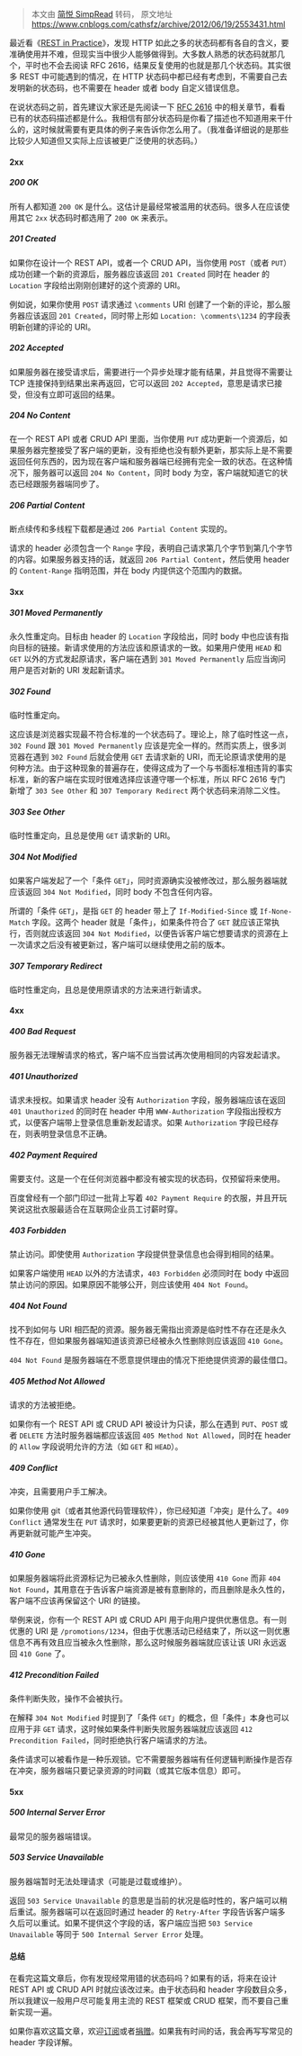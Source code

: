 > 本文由 [简悦 SimpRead](http://ksria.com/simpread/) 转码， 原文地址 https://www.cnblogs.com/cathsfz/archive/2012/06/19/2553431.html

最近看《[REST in Practice](http://www.amazon.com/gp/product/B0046RERXY/ref=as_li_ss_tl?ie=UTF8&tag=baindo-20&linkCode=as2&camp=1789&creative=390957&creativeASIN=B0046RERXY)》，发现 HTTP 如此之多的状态码都有各自的含义，要准确使用并不难，但现实当中很少人能够做得到。大多数人熟悉的状态码就那几个，平时也不会去阅读 RFC 2616，结果反复使用的也就是那几个状态码。其实很多 REST 中可能遇到的情况，在 HTTP 状态码中都已经有考虑到，不需要自己去发明新的状态码，也不需要在 header 或者 body 自定义错误信息。

在说状态码之前，首先建议大家还是先阅读一下 [RFC 2616](http://www.w3.org/Protocols/rfc2616/rfc2616-sec10.html) 中的相关章节，看看已有的状态码描述都是什么。我相信有部分状态码是你看了描述也不知道用来干什么的，这时候就需要有更具体的例子来告诉你怎么用了。（我准备详细说的是那些比较少人知道但又实际上应该被更广泛使用的状态码。）

#### 2xx

##### 200 OK

所有人都知道 `200 OK` 是什么。这估计是最经常被滥用的状态码。很多人在应该使用其它 `2xx` 状态码时都选用了 `200 OK` 来表示。

##### 201 Created

如果你在设计一个 REST API，或者一个 CRUD API，当你使用 `POST`（或者 `PUT`）成功创建一个新的资源后，服务器应该返回 `201 Created` 同时在 header 的 `Location` 字段给出刚刚创建好的这个资源的 URI。

例如说，如果你使用 `POST` 请求通过 `\comments` URI 创建了一个新的评论，那么服务器应该返回 `201 Created`，同时带上形如 `Location: \comments\1234` 的字段表明新创建的评论的 URI。

##### 202 Accepted

如果服务器在接受请求后，需要进行一个异步处理才能有结果，并且觉得不需要让 TCP 连接保持到结果出来再返回，它可以返回 `202 Accepted`，意思是请求已接受，但没有立即可返回的结果。

##### 204 No Content

在一个 REST API 或者 CRUD API 里面，当你使用 `PUT` 成功更新一个资源后，如果服务器完整接受了客户端的更新，没有拒绝也没有额外更新，那实际上是不需要返回任何东西的，因为现在客户端和服务器端已经拥有完全一致的状态。在这种情况下，服务器可以返回 `204 No Content`，同时 body 为空，客户端就知道它的状态已经跟服务器端同步了。

##### 206 Partial Content

断点续传和多线程下载都是通过 `206 Partial Content` 实现的。

请求的 header 必须包含一个 `Range` 字段，表明自己请求第几个字节到第几个字节的内容。如果服务器支持的话，就返回 `206 Partial Content`，然后使用 header 的 `Content-Range` 指明范围，并在 body 内提供这个范围内的数据。

#### 3xx

##### 301 Moved Permanently

永久性重定向。目标由 header 的 `Location` 字段给出，同时 body 中也应该有指向目标的链接。新请求使用的方法应该和原请求的一致。如果用户使用 `HEAD` 和 `GET` 以外的方式发起原请求，客户端在遇到 `301 Moved Permanently` 后应当询问用户是否对新的 URI 发起新请求。

##### 302 Found

临时性重定向。

这应该是浏览器实现最不符合标准的一个状态码了。理论上，除了临时性这一点，`302 Found` 跟 `301 Moved Permanently` 应该是完全一样的。然而实质上，很多浏览器在遇到 `302 Found` 后就会使用 `GET` 去请求新的 URI，而无论原请求使用的是何种方法。由于这种现象的普遍存在，使得这成为了一个与书面标准相违背的事实标准，新的客户端在实现时很难选择应该遵守哪一个标准，所以 RFC 2616 专门新增了 `303 See Other` 和 `307 Temporary Redirect` 两个状态码来消除二义性。

##### 303 See Other

临时性重定向，且总是使用 `GET` 请求新的 URI。

##### 304 Not Modified

如果客户端发起了一个「条件 `GET`」，同时资源确实没被修改过，那么服务器端就应该返回 `304 Not Modified`，同时 body 不包含任何内容。

所谓的「条件 `GET`」，是指 `GET` 的 header 带上了 `If-Modified-Since` 或 `If-None-Match` 字段。这两个 header 就是「条件」，如果条件符合了 `GET` 就应该正常执行，否则就应该返回 `304 Not Modified`，以便告诉客户端它想要请求的资源在上一次请求之后没有被更新过，客户端可以继续使用之前的版本。

##### 307 Temporary Redirect

临时性重定向，且总是使用原请求的方法来进行新请求。

#### 4xx

##### 400 Bad Request

服务器无法理解请求的格式，客户端不应当尝试再次使用相同的内容发起请求。

##### 401 Unauthorized

请求未授权。如果请求 header 没有 `Authorization` 字段，服务器端应该在返回 `401 Unauthorized` 的同时在 header 中用 `WWW-Authorization` 字段指出授权方式，以便客户端带上登录信息重新发起请求。如果 `Authorization` 字段已经存在，则表明登录信息不正确。

##### 402 Payment Required

需要支付。这是一个在任何浏览器中都没有被实现的状态码，仅预留将来使用。

百度曾经有一个部门印过一批背上写着 `402 Payment Require` 的衣服，并且开玩笑说这批衣服最适合在互联网企业员工讨薪时穿。

##### 403 Forbidden

禁止访问。即使使用 `Authorization` 字段提供登录信息也会得到相同的结果。

如果客户端使用 `HEAD` 以外的方法请求，`403 Forbidden` 必须同时在 body 中返回禁止访问的原因。如果原因不能够公开，则应该使用 `404 Not Found`。

##### 404 Not Found

找不到如何与 URI 相匹配的资源。服务器无需指出资源是临时性不存在还是永久性不存在，但如果服务器端知道该资源已经被永久性删除则应该返回 `410 Gone`。

`404 Not Found` 是服务器端在不愿意提供理由的情况下拒绝提供资源的最佳借口。

##### 405 Method Not Allowed

请求的方法被拒绝。

如果你有一个 REST API 或 CRUD API 被设计为只读，那么在遇到 `PUT`、`POST` 或者 `DELETE` 方法时服务器端都应该返回 `405 Method Not Allowed`，同时在 header 的 `Allow` 字段说明允许的方法（如 `GET` 和 `HEAD`）。

##### 409 Conflict

冲突，且需要用户手工解决。

如果你使用 git（或者其他源代码管理软件），你已经知道「冲突」是什么了。`409 Conflict` 通常发生在 `PUT` 请求时，如果要更新的资源已经被其他人更新过了，你再更新就可能产生冲突。

##### 410 Gone

如果服务器端将此资源标记为已被永久性删除，则应该使用 `410 Gone` 而非 `404 Not Found`，其用意在于告诉客户端资源是被有意删除的，而且删除是永久性的，客户端不应该再保留这个 URI 的链接。

举例来说，你有一个 REST API 或 CRUD API 用于向用户提供优惠信息。有一则优惠的 URI 是 `/promotions/1234`，但由于优惠活动已经结束了，所以这一则优惠信息不再有效且应当被永久性删除，那么这时候服务器端就应该让该 URI 永远返回 `410 Gone` 了。

##### 412 Precondition Failed

条件判断失败，操作不会被执行。

在解释 `304 Not Modified` 时提到了「条件 `GET`」的概念，但「条件」本身也可以应用于非 `GET` 请求，这时候如果条件判断失败服务器端就应该返回 `412 Precondition Failed`，同时拒绝执行客户端请求的方法。

条件请求可以被看作是一种乐观锁。它不需要服务器端有任何逻辑判断操作是否存在冲突，服务器端只要记录资源的时间戳（或其它版本信息）即可。

#### 5xx

##### 500 Internal Server Error

最常见的服务器端错误。

##### 503 Service Unavailable

服务器端暂时无法处理请求（可能是过载或维护）。

返回 `503 Service Unavailable` 的意思是当前的状况是临时性的，客户端可以稍后重试。服务器端可以在返回时通过 header 的 `Retry-After` 字段告诉客户端多久后可以重试。如果不提供这个字段的话，客户端应当把 `503 Service Unavailable` 等同于 `500 Internal Server Error` 处理。

#### 总结

在看完这篇文章后，你有发现经常用错的状态码吗？如果有的话，将来在设计 REST API 或 CRUD API 时就应该改过来。由于状态码和 header 字段数目众多，所以我建议一般用户尽可能复用主流的 REST 框架或 CRUD 框架，而不要自己重新实现一遍。

如果你喜欢这篇文章，欢迎[订阅](http://feeds.catchen.me/CatChen/dotNET)或者[捐赠](http://gum.co/BWTR)。如果我有时间的话，我会再写写常见的 header 字段详解。